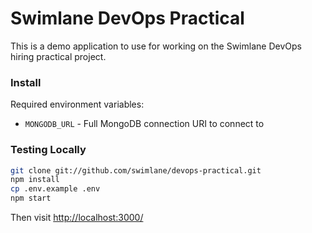 # Swimlane DevOps Practical

This is a demo application to use for working on the Swimlane DevOps hiring practical project.

### Install

Required environment variables:
- `MONGODB_URL` - Full MongoDB connection URI to connect to

### Testing Locally
```sh
git clone git://github.com/swimlane/devops-practical.git
npm install
cp .env.example .env
npm start
```

Then visit [http://localhost:3000/](http://localhost:3000/)

